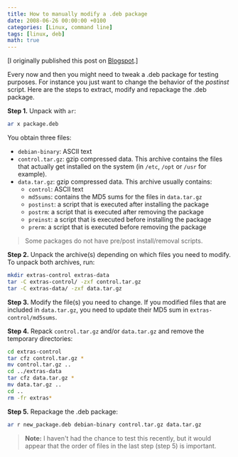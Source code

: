 ```yaml
---
title: How to manually modify a .deb package
date: 2008-06-26 00:00:00 +0100
categories: [Linux, command line]
tags: [linux, deb]
math: true
---
```


[I originally published this post on [Blogspot](https://plug-and-pray.blogspot.com/2008/06/manually-modifying-deb-package.html).]

Every now and then you might need to tweak a .deb package for testing purposes. For instance you just want to change the behavior of the _postinst_ script. Here are the steps to extract, modify and repackage the .deb package.

**Step 1.** Unpack with `ar`:

```bash
ar x package.deb
```

You obtain three files:

* `debian-binary`: ASCII text
* `control.tar.gz`: gzip compressed data. This archive contains the files that actually get installed on the system (in `/etc`, `/opt` or `/usr` for example).
* `data.tar.gz`: gzip compressed data. This archive usually contains:
  * `control`: ASCII text
  * `md5sums`: contains the MD5 sums for the files in `data.tar.gz`
  * `postinst`: a script that is executed after installing the package
  * `postrm`: a script that is executed after removing the package
  * `preinst`: a script that is executed before installing the package
  * `prerm`: a script that is executed before removing the package

> Some packages do not have pre/post install/removal scripts.

**Step 2.** Unpack the archive(s) depending on which files you need to modify. To unpack both archives, run:

```bash
mkdir extras-control extras-data
tar -C extras-control/ -zxf control.tar.gz
tar -C extras-data/ -zxf data.tar.gz
```

**Step 3.** Modify the file(s) you need to change. If you modified files that are included in `data.tar.gz`, you need to update their MD5 sum in `extras-control/md5sums`.

**Step 4.** Repack `control.tar.gz` and/or `data.tar.gz` and remove the temporary directories:

```bash
cd extras-control
tar cfz control.tar.gz *
mv control.tar.gz ..
cd ../extras-data
tar cfz data.tar.gz *
mv data.tar.gz ..
cd ..
rm -fr extras*
```

**Step 5.** Repackage the .deb package:

```bash
ar r new_package.deb debian-binary control.tar.gz data.tar.gz
```

> **Note:** I haven't had the chance to test this recently, but it would appear that the order of files in the last step (step 5) is important.